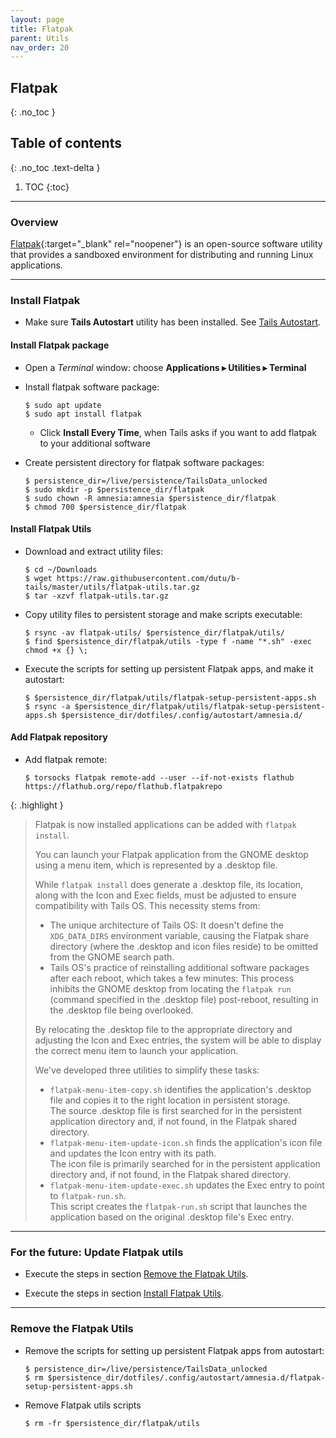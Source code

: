 ```yaml
---
layout: page
title: Flatpak
parent: Utils
nav_order: 20
---
```


## Flatpak
{: .no_toc }

## Table of contents
{: .no_toc .text-delta }

1. TOC
{:toc}

---
### Overview

[Flatpak](https://www.flatpak.org/){:target="_blank" rel="noopener"} is an open-source software utility that provides a sandboxed environment for distributing and running Linux applications.

---
### Install Flatpak

* Make sure **Tails Autostart** utility has been installed. See [Tails Autostart](tails_autostart.html).


#### Install Flatpak package

* Open a _Terminal_ window:  choose **Applications ▸ Utilities ▸ Terminal**


* Install flatpak software package:
  ```shell
  $ sudo apt update
  $ sudo apt install flatpak
  ```
    * Click **Install Every Time**, when Tails asks if you want to add flatpak to your additional software


* Create persistent directory for flatpak software packages:
  ```shell
  $ persistence_dir=/live/persistence/TailsData_unlocked
  $ sudo mkdir -p $persistence_dir/flatpak
  $ sudo chown -R amnesia:amnesia $persistence_dir/flatpak
  $ chmod 700 $persistence_dir/flatpak 
  ```


#### Install Flatpak Utils

* Download and extract utility files:
  ```shell
  $ cd ~/Downloads
  $ wget https://raw.githubusercontent.com/dutu/b-tails/master/utils/flatpak-utils.tar.gz
  $ tar -xzvf flatpak-utils.tar.gz
  ```


* Copy utility files to persistent storage and make scripts executable:
  ```shell
  $ rsync -av flatpak-utils/ $persistence_dir/flatpak/utils/
  $ find $persistence_dir/flatpak/utils -type f -name "*.sh" -exec chmod +x {} \;
  ```


* Execute the scripts for setting up persistent Flatpak apps, and make it autostart: 
  ```shell
  $ $persistence_dir/flatpak/utils/flatpak-setup-persistent-apps.sh
  $ rsync -a $persistence_dir/flatpak/utils/flatpak-setup-persistent-apps.sh $persistence_dir/dotfiles/.config/autostart/amnesia.d/
  ```


#### Add Flatpak repository

* Add flatpak remote:
  ```shell
  $ torsocks flatpak remote-add --user --if-not-exists flathub https://flathub.org/repo/flathub.flatpakrepo
  ```


{: .highlight }

> Flatpak is now installed applications can be added with `flatpak install`.
> 
> You can launch your Flatpak application from the GNOME desktop using a menu item, which is represented by a .desktop file.
>
> While `flatpak install` does generate a .desktop file, its location, along with the Icon and Exec fields, must be adjusted to ensure compatibility with Tails OS. This necessity stems from:
>   * The unique architecture of Tails OS: It doesn't define the `XDG_DATA_DIRS` environment variable, causing the Flatpak share directory (where the .desktop and icon files reside) to be omitted from the GNOME search path.
>   * Tails OS's practice of reinstalling additional software packages after each reboot, which takes a few minutes: This process inhibits the GNOME desktop from locating the `flatpak run` (command specified in the .desktop file) post-reboot, resulting in the .desktop file being overlooked.
>
> By relocating the .desktop file to the appropriate directory and adjusting the Icon and Exec entries, the system will be able to display the correct menu item to launch your application.
>
> We've developed three utilities to simplify these tasks:
>
> * `flatpak-menu-item-copy.sh` identifies the application's .desktop file and copies it to the right location in persistent storage.<br>
    The source .desktop file is first searched for in the persistent application directory and, if not found, in the Flatpak shared directory.
> * `flatpak-menu-item-update-icon.sh` finds the application's icon file and updates the Icon entry with its path.<br>
    The icon file is primarily searched for in the persistent application directory and, if not found, in the Flatpak shared directory.
> * `flatpak-menu-item-update-exec.sh` updates the Exec entry to point to `flatpak-run.sh`.<br>
     This script creates the `flatpak-run.sh` script that launches the application based on the original .desktop file's Exec entry.

---
### For the future: Update Flatpak utils

* Execute the steps in section [Remove the Flatpak Utils](#remove-the-flatpak-utils).

* Execute the steps in section [Install Flatpak Utils](#install-flatpak-utils).

---
### Remove the Flatpak Utils

* Remove the scripts for setting up persistent Flatpak apps from autostart: 
  ```shell
  $ persistence_dir=/live/persistence/TailsData_unlocked
  $ rm $persistence_dir/dotfiles/.config/autostart/amnesia.d/flatpak-setup-persistent-apps.sh
  ```

* Remove Flatpak utils scripts
  ```shell
  $ rm -fr $persistence_dir/flatpak/utils
  ```
